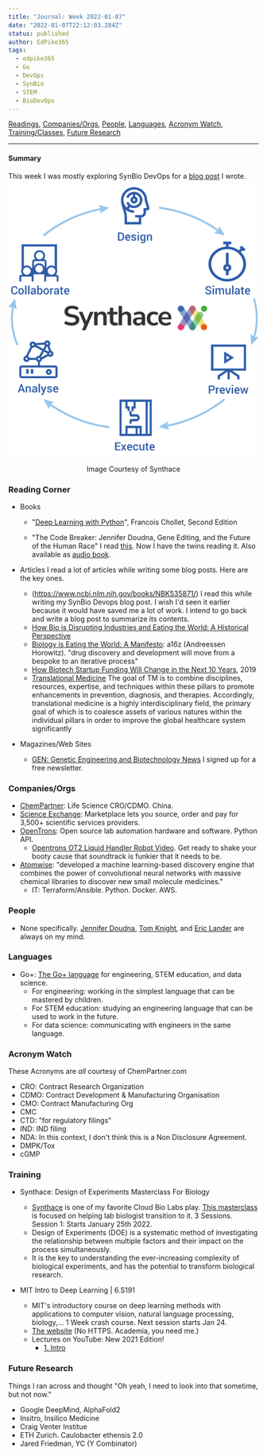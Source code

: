 ```yaml
---
title: "Journal: Week 2022-01-07"
date: "2022-01-07T22:12:03.284Z"
status: published
author: EdPike365
tags:
  - edpike365
  - Go
  - DevOps
  - SynBio
  - STEM
  - BioDevOps
---
```


[Readings](#readings), [Companies/Orgs](#orgs), [People](#people), [Languages](#languages), [Acronym Watch](#acronym-watch), [Training/Classes](#training), [Future Research](#future)

---

#### Summary

This week I was mostly exploring SynBio DevOps for a [blog post](/synbio-devops) I wrote.

![Synthace](synthace.png)

<p align="center">Image Courtesy of Synthace</p>

### Reading Corner <a name="readings"></a>

- Books

  - "[Deep Learning with Python](https://www.manning.com/books/deep-learning-with-python-second-edition?gclid=Cj0KCQiAw9qOBhC-ARIsAG-rdn46abAzsF3bC_3pVQtSgwAFq4kVQ8ajeIlsgFy9_LLQZsZ5yRYDvxEaAkOgEALw_wcB)", Francois Chollet, Second Edition

  - "The Code Breaker: Jennifer Doudna, Gene Editing, and the Future of the Human Race"
    I read [this](https://www.amazon.com/Code-Breaker-Jennifer-Doudna-Editing/dp/1982115858). Now I have the twins reading it. Also available as [audio book](https://www.amazon.com/Code-Breaker-Jennifer-Doudna-Editing/dp/B08GP2J186/ref=tmm_aud_swatch_0?_encoding=UTF8&qid=&sr=).

- Articles
  I read a lot of articles while writing some blog posts. Here are the key ones.

  - (https://www.ncbi.nlm.nih.gov/books/NBK535871/) I read this while writing my SynBio Devops blog post. I wish I'd seen it earlier because it would have saved me a lot of work. I intend to go back and write a blog post to summarize its contents.
  - [How Bio is Disrupting Industries and Eating the World: A Historical Perspective](https://strangehelix.com/?p=f3523c96b99d)
  - [Biology is Eating the World: A Manifesto](https://a16z.com/2019/10/28/biology-eating-world-a16z-manifesto/): a16z (Andreessen Horowitz). "drug discovery and development will move from a bespoke to an iterative process"
  - [How Biotech Startup Funding Will Change in the Next 10 Years](https://www.ycombinator.com/library/4L-how-biotech-startup-funding-will-change-in-the-next-10-years), 2019
  - [Translational Medicine](https://en.wikipedia.org/wiki/Translational_medicine) The goal of TM is to combine disciplines, resources, expertise, and techniques within these pillars to promote enhancements in prevention, diagnosis, and therapies. Accordingly, translational medicine is a highly interdisciplinary field, the primary goal of which is to coalesce assets of various natures within the individual pillars in order to improve the global healthcare system significantly

- Magazines/Web Sites

  - [GEN: Genetic Engineering and Biotechnology News](https://www.genengnews.com/) I signed up for a free newsletter.

### Companies/Orgs <a name="orgs"></a>

- [ChemPartner](https://www.chempartner.com/): Life Science CRO/CDMO. China.
- [Science Exchange](https://ww2.scienceexchange.com/s/): Marketplace lets you source, order and pay for 3,500+ scientific services providers.
- [OpenTrons](https://opentrons.com/): Open source lab automation hardware and software. Python API.
  - [Opentrons OT2 Liquid Handler Robot Video](https://vimeo.com/260833720?embedded=true&source=vimeo_logo&owner=66172389). Get ready to shake your booty cause that soundtrack is funkier that it needs to be.
- [Atomwise](https://www.atomwise.com/): "developed a machine learning-based discovery engine that combines the power of convolutional neural networks with massive chemical libraries to discover new small molecule medicines."
  - IT: Terraform/Ansible. Python. Docker. AWS.

### People <a name="people"></a>

- None specifically. [Jennifer Doudna](https://en.wikipedia.org/wiki/Jennifer_Doudna), [Tom Knight](<https://en.wikipedia.org/wiki/Tom_Knight_(scientist)>), and [Eric Lander](https://en.wikipedia.org/wiki/Eric_Lander) are always on my mind.

### Languages <a name="languages"></a>

- Go+: [The Go+ language](https://github.com/goplus/gop) for engineering, STEM education, and data science.
  - For engineering: working in the simplest language that can be mastered by children.
  - For STEM education: studying an engineering language that can be used to work in the future.
  - For data science: communicating with engineers in the same language.

### Acronym Watch <a name="acronym-watch"></a>

These Acronyms are _all_ courtesy of ChemPartner.com

- CRO: Contract Research Organization
- CDMO: Contract Development & Manufacturing Organisation
- CMO: Contract Manufacturing Org
- CMC
- CTD: "for regulatory filings"
- IND: IND filing
- NDA: In this context, I don't think this is a Non Disclosure Agreement.
- DMPK/Tox
- cGMP

### Training <a name="training"></a>

- Synthace: Design of Experiments Masterclass For Biology

  - [Synthace](https://www.synthace.com/) is one of my favorite Cloud Bio Labs play. [This masterclass](https://www.synthace.com/design-of-experiments-masterclass-for-biology/) is focused on helping lab biologist transition to it. 3 Sessions. Session 1: Starts January 25th 2022.
  - Design of Experiments (DOE) is a systematic method of investigating the relationship between multiple factors and their impact on the process simultaneously.
  - It is the key to understanding the ever-increasing complexity of biological experiments, and has the potential to transform biological research.

- MIT Intro to Deep Learning | 6.S191

  - MIT's introductory course on deep learning methods with applications to computer vision, natural language processing, biology,... 1 Week crash course. Next session starts Jan 24.
  - [The website](http://introtodeeplearning.com/) (No HTTPS. Academia, you need me.)
  - Lectures on YouTube: New 2021 Edition!
    - [1. Intro](https://www.youtube.com/watch?v=5tvmMX8r_OM)

### Future Research <a name="future"></a>

Things I ran across and thought "Oh yeah, I need to look into that sometime, but not now."

- Google DeepMind, AlphaFold2
- Insitro, Insilico Medicine
- Craig Venter Institue
- ETH Zurich. Caulobacter ethensis 2.0
- Jared Friedman, YC (Y Combinator)
